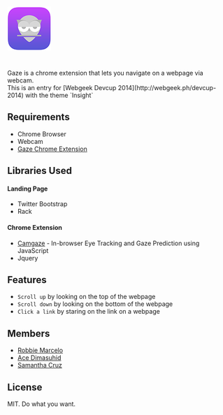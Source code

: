 ![Logo](https://github.com/AmberlockV/gaze-landing/blob/master/public/images/logo.png "Gaze Logo")
=======

<br>
Gaze is a chrome extension that lets you navigate on a webpage via webcam.
<br>
This is an entry for [Webgeek Devcup 2014](http://webgeek.ph/devcup-2014) with the theme `Insight`

## Requirements

* Chrome Browser
* Webcam
* [Gaze Chrome Extension](http://bit.ly/gaze-chrome-extension)

## Libraries Used

#### Landing Page
* Twitter Bootstrap
* Rack

#### Chrome Extension
* [Camgaze](https://github.com/wallarelvo/camgaze.js) - In-browser Eye Tracking and Gaze Prediction using JavaScript
* Jquery

## Features

* `Scroll up` by looking on the top of the webpage
* `Scroll down` by looking on the bottom of the webpage
* `Click a link` by staring on the link on a webpage

## Members

* [Robbie Marcelo](https://github.com/rbmrclo)
* [Ace Dimasuhid](https://github.com/adimasuhid)
* [Samantha Cruz](https://github.com/samrosecruz)

## License

MIT. Do what you want.
